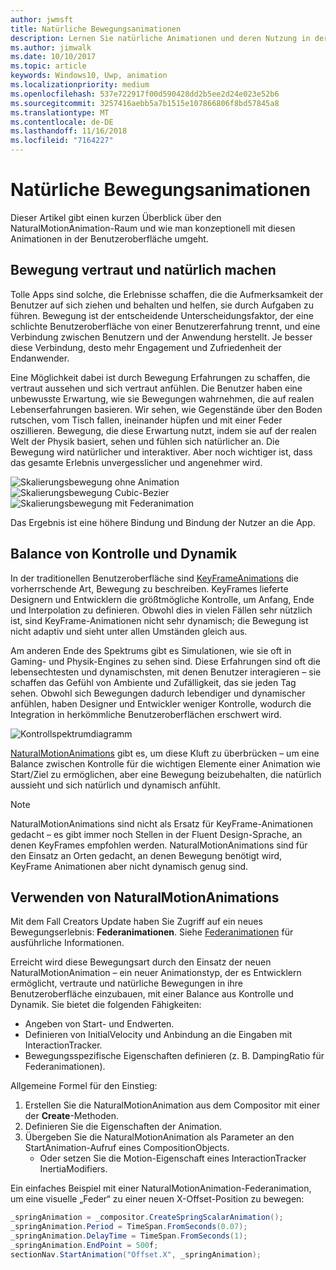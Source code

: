 ```yaml
---
author: jwmsft
title: Natürliche Bewegungsanimationen
description: Lernen Sie natürliche Animationen und deren Nutzung in der App-Benutzeroberfläche kennen.
ms.author: jimwalk
ms.date: 10/10/2017
ms.topic: article
keywords: Windows10, Uwp, animation
ms.localizationpriority: medium
ms.openlocfilehash: 537e722917f00d590428dd2b5ee2d24e023e52b6
ms.sourcegitcommit: 3257416aebb5a7b1515e107866806f8bd57845a8
ms.translationtype: MT
ms.contentlocale: de-DE
ms.lasthandoff: 11/16/2018
ms.locfileid: "7164227"
---
```

# <a name="natural-motion-animations"></a>Natürliche Bewegungsanimationen

Dieser Artikel gibt einen kurzen Überblick über den NaturalMotionAnimation-Raum und wie man konzeptionell mit diesen Animationen in der Benutzeroberfläche umgeht.

## <a name="making-motion-feel-familiar-and-natural"></a>Bewegung vertraut und natürlich machen

Tolle Apps sind solche, die Erlebnisse schaffen, die die Aufmerksamkeit der Benutzer auf sich ziehen und behalten und helfen, sie durch Aufgaben zu führen. Bewegung ist der entscheidende Unterscheidungsfaktor, der eine schlichte Benutzeroberfläche von einer Benutzererfahrung trennt, und eine Verbindung zwischen Benutzern und der Anwendung herstellt. Je besser diese Verbindung, desto mehr Engagement und Zufriedenheit der Endanwender.

Eine Möglichkeit dabei ist durch Bewegung Erfahrungen zu schaffen, die vertraut aussehen und sich vertraut anfühlen. Die Benutzer haben eine unbewusste Erwartung, wie sie Bewegungen wahrnehmen, die auf realen Lebenserfahrungen basieren. Wir sehen, wie Gegenstände über den Boden rutschen, vom Tisch fallen, ineinander hüpfen und mit einer Feder oszillieren. Bewegung, die diese Erwartung nutzt, indem sie auf der realen Welt der Physik basiert, sehen und fühlen sich natürlicher an. Die Bewegung wird natürlicher und interaktiver. Aber noch wichtiger ist, dass das gesamte Erlebnis unvergesslicher und angenehmer wird.

![Skalierungsbewegung ohne Animation](images/animation/scale-no-animation.gif)
![Skalierungsbewegung Cubic-Bezier](images/animation/scale-cubic-bezier.gif)
![Skalierungsbewegung mit Federanimation](images/animation/scale-spring.gif)

Das Ergebnis ist eine höhere Bindung und Bindung der Nutzer an die App.

## <a name="balancing-control-and-dynamism"></a>Balance von Kontrolle und Dynamik

In der traditionellen Benutzeroberfläche sind [KeyFrameAnimations](https://docs.microsoft.com/uwp/api/windows.ui.composition.keyframeanimation) die vorherrschende Art, Bewegung zu beschreiben. KeyFrames lieferte Designern und Entwicklern die größtmögliche Kontrolle, um Anfang, Ende und Interpolation zu definieren. Obwohl dies in vielen Fällen sehr nützlich ist, sind KeyFrame-Animationen nicht sehr dynamisch; die Bewegung ist nicht adaptiv und sieht unter allen Umständen gleich aus.

Am anderen Ende des Spektrums gibt es Simulationen, wie sie oft in Gaming- und Physik-Engines zu sehen sind. Diese Erfahrungen sind oft die lebensechtesten und dynamischsten, mit denen Benutzer interagieren – sie schaffen das Gefühl von Ambiente und Zufälligkeit, das sie jeden Tag sehen. Obwohl sich Bewegungen dadurch lebendiger und dynamischer anfühlen, haben Designer und Entwickler weniger Kontrolle, wodurch die Integration in herkömmliche Benutzeroberflächen erschwert wird.

![Kontrollspektrumdiagramm](images/animation/natural-motion-diagram.png)

[NaturalMotionAnimations](https://docs.microsoft.com/uwp/api/windows.ui.composition.naturalmotionanimation) gibt es, um diese Kluft zu überbrücken – um eine Balance zwischen Kontrolle für die wichtigen Elemente einer Animation wie Start/Ziel zu ermöglichen, aber eine Bewegung beizubehalten, die natürlich aussieht und sich natürlich und dynamisch anfühlt.

> [!NOTE]
> NaturalMotionAnimations sind nicht als Ersatz für KeyFrame-Animationen gedacht – es gibt immer noch Stellen in der Fluent Design-Sprache, an denen KeyFrames empfohlen werden. NaturalMotionAnimations sind für den Einsatz an Orten gedacht, an denen Bewegung benötigt wird, KeyFrame Animationen aber nicht dynamisch genug sind.

## <a name="using-naturalmotionanimations"></a>Verwenden von NaturalMotionAnimations

Mit dem Fall Creators Update haben Sie Zugriff auf ein neues Bewegungserlebnis: **Federanimationen**. Siehe [Federanimationen](spring-animations.md) für ausführliche Informationen.

Erreicht wird diese Bewegungsart durch den Einsatz der neuen NaturalMotionAnimation – ein neuer Animationstyp, der es Entwicklern ermöglicht, vertraute und natürliche Bewegungen in ihre Benutzeroberfläche einzubauen, mit einer Balance aus Kontrolle und Dynamik. Sie bietet die folgenden Fähigkeiten:

- Angeben von Start- und Endwerten.
- Definieren von InitialVelocity und Anbindung an die Eingaben mit InteractionTracker.
- Bewegungsspezifische Eigenschaften definieren (z. B. DampingRatio für Federanimationen).

Allgemeine Formel für den Einstieg:

1. Erstellen Sie die NaturalMotionAnimation aus dem Compositor mit einer der **Create**-Methoden.
1. Definieren Sie die Eigenschaften der Animation.
1. Übergeben Sie die NaturalMotionAnimation als Parameter an den StartAnimation-Aufruf eines CompositionObjects.
    - Oder setzen Sie die Motion-Eigenschaft eines InteractionTracker InertiaModifiers.

Ein einfaches Beispiel mit einer NaturalMotionAnimation-Federanimation, um eine visuelle „Feder“ zu einer neuen X-Offset-Position zu bewegen:

```csharp
_springAnimation = _compositor.CreateSpringScalarAnimation();
_springAnimation.Period = TimeSpan.FromSeconds(0.07);
_springAnimation.DelayTime = TimeSpan.FromSeconds(1);
_springAnimation.EndPoint = 500f;
sectionNav.StartAnimation("Offset.X", _springAnimation);
```
